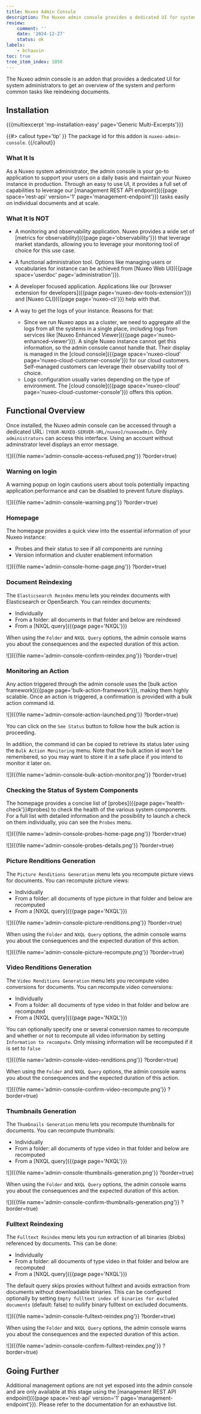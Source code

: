 ```yaml
---
title: Nuxeo Admin Console
description: The Nuxeo admin console provides a dedicated UI for system administrators to get an overview of the system and perform common tasks like reindexing documents.
review:
    comment: ''
    date: '2024-12-27'
    status: ok
labels:
    - bchauvin
toc: true
tree_item_index: 1050
---
```


The Nuxeo admin console is an addon that provides a dedicated UI for system administrators to get an overview of the system and perform common tasks like reindexing documents.

## Installation

{{{multiexcerpt 'mp-installation-easy' page='Generic Multi-Excerpts'}}}

{{#> callout type='tip' }}
The package id for this addon is `nuxeo-admin-console`.
{{/callout}}

### What It Is

As a Nuxeo system administrator, the admin console is your go-to application to support your users on a daily basis and maintain your Nuxeo instance in production. Through an easy to use UI, it provides a full set of capabilities to leverage our [management REST API endpoint]({{page space='rest-api' version='1' page='management-endpoint'}}) tasks easily on individual documents and at scale. 

### What It Is NOT

- A monitoring and observability application. Nuxeo provides a wide set of [metrics for observability]({{page page='observability'}}) that leverage market standards, allowing you to leverage your monitoring tool of choice for this use case.

- A functional administration tool. Options like managing users or vocabularies for instance can be achieved from [Nuxeo Web UI]({{page space='userdoc' page='administration'}}). 

- A developer focused application. Applications like our [browser extension for developers]({{page page='nuxeo-dev-tools-extension'}}) and [Nuxeo CLI]({{page page='nuxeo-cli'}}) help with that.

- A way to get the logs of your instance. Reasons for that:
  - Since we run Nuxeo apps as a cluster, we need to aggregate all the logs from all the systems in a single place, including logs from services like [Nuxeo Enhanced Viewer]({{page page='nuxeo-enhanced-viewer'}}). A single Nuxeo instance cannot get this information, so the admin console cannot handle that. Their display is managed in the [cloud console]({{page space='nuxeo-cloud' page='nuxeo-cloud-customer-console'}}) for our cloud customers. Self-managed customers can leverage their observability tool of choice.
  - Logs configuration usually varies depending on the type of environment. The [cloud console]({{page space='nuxeo-cloud' page='nuxeo-cloud-customer-console'}}) offers this option.

## Functional Overview

Once installed, the Nuxeo admin console can be accessed through a dedicated URL: `[YOUR-NUXEO-SERVER-URL/nuxeo]/nuxeoadmin`. Only `administrators` can access this interface. Using an account without adminstrator level displays an error message.

![]({{file name='admin-console-access-refused.png'}} ?border=true)

### Warning on login

A warning popup on login cautions users about tools potentially impacting application performance and can be disabled to prevent future displays.

![]({{file name='admin-console-warning.png'}} ?border=true)

### Homepage

The homepage provides a quick view into the essential information of your Nuxeo instance:
* Probes and their status to see if all components are running
* Version information and cluster enablement information

![]({{file name='admin-console-home-page.png'}} ?border=true)

### Document Reindexing

The `Elasticsearch Reindex` menu lets you reindex documents with Elasticsearch or OpenSearch. You can reindex documents:
- Individually
- From a folder: all documents in that folder and below are reindexed
- From a [NXQL query]({{page page='NXQL'}})

When using the `Folder` and `NXQL Query` options, the admin console warns you about the consequences and the expected duration of this action.

![]({{file name='admin-console-confirm-reindex.png'}} ?border=true)

### Monitoring an Action

Any action triggered through the admin console uses the [bulk action framework]({{page page='bulk-action-framework'}}), making them highly scalable. Once an action is triggered, a confirmation is provided with a bulk action command id.

![]({{file name='admin-console-action-launched.png'}} ?border=true)

You can click on the `See Status` button to follow how the bulk action is proceeding.

In addition, the command id can be copied to retrieve its status later using the `Bulk Action Monitoring` menu. Note that the bulk action id won't be remembered, so you may want to store it in a safe place if you intend to monitor it later on.

![]({{file name='admin-console-bulk-action-monitor.png'}} ?border=true)

### Checking the Status of System Components

The homepage provides a concise list of [probes]({{page page='health-check'}}#probes) to check the health of the various system components. For a full list with detailed information and the possibility to launch a check on them individually, you can see the `Probes` menu.

![]({{file name='admin-console-probes-home-page.png'}} ?border=true)

![]({{file name='admin-console-probes-details.png'}} ?border=true)

### Picture Renditions Generation

The `Picture Renditions Generation` menu lets you recompute picture views for documents. You can recompute picture views:
- Individually
- From a folder: all documents of type picture in that folder and below are recomputed
- From a [NXQL query]({{page page='NXQL'}})

![]({{file name='admin-console-picture-renditions.png'}} ?border=true)

When using the `Folder` and `NXQL Query` options, the admin console warns you about the consequences and the expected duration of this action.

![]({{file name='admin-console-picture-recompute.png'}} ?border=true)

### Video Renditions Generation

The `Video Renditions Generation` menu lets you recompute video conversions for documents. You can recompute video conversions:
- Individually
- From a folder: all documents of type video in that folder and below are recomputed
- From a [NXQL query]({{page page='NXQL'}})

You can optionally specify one or several conversion names to recompute and whether or not to recompute all video information by setting `Information to recompute`. Only missing information will be recomputed if it is set to `false`

![]({{file name='admin-console-video-renditions.png'}} ?border=true)

When using the `Folder` and `NXQL Query` options, the admin console warns you about the consequences and the expected duration of this action.

![]({{file name='admin-console-confirm-video-recompute.png'}} ?border=true)

### Thumbnails Generation

The `Thumbnails Generation` menu lets you recompute thumbnails for documents. You can recompute thumbnails:
- Individually
- From a folder: all documents of type video in that folder and below are recomputed
- From a [NXQL query]({{page page='NXQL'}})

![]({{file name='admin-console-thumbnails-generation.png'}} ?border=true)

When using the `Folder` and `NXQL Query` options, the admin console warns you about the consequences and the expected duration of this action.

![]({{file name='admin-console-confirm-thumbnails-generation.png'}} ?border=true)

### Fulltext Reindexing

The `Fulltext Reindex` menu lets you run extraction of all binaries (blobs) referenced by documents. This can be done:
- Individually
- From a folder: all documents of type video in that folder and below are recomputed
- From a [NXQL query]({{page page='NXQL'}})

The default query skips proxies without fulltext and avoids extraction from documents without downloadable binaries. This can be configured optionally by setting `Empty fulltext index of binaries for excluded documents` (default: false) to nullify binary fulltext on excluded documents.

![]({{file name='admin-console-fulltext-reindex.png'}} ?border=true)

When using the `Folder` and `NXQL Query` options, the admin console warns you about the consequences and the expected duration of this action.

![]({{file name='admin-console-confirm-fulltext-reindex.png'}} ?border=true)

## Going Further

Additional management options are not yet exposed into the admin console and are only available at this stage using the [management REST API endpoint]({{page space='rest-api' version='1' page='management-endpoint'}}). Please refer to the documentation for an exhaustive list.
